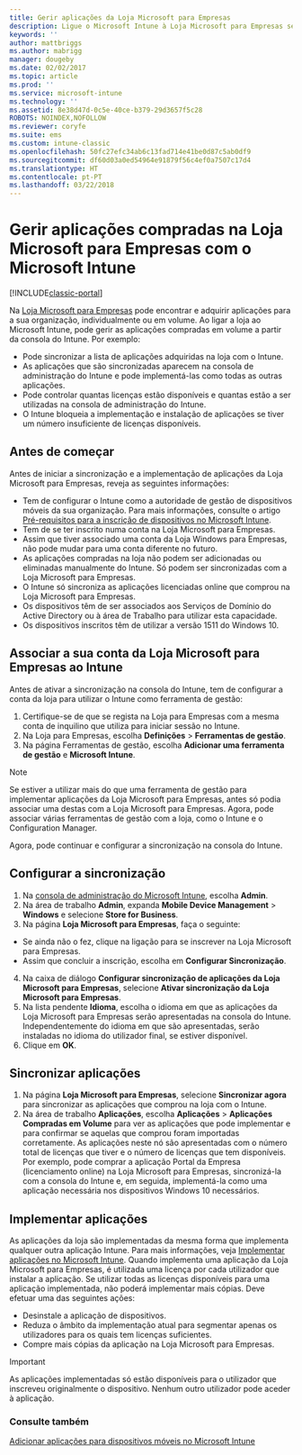 ```yaml
---
title: Gerir aplicações da Loja Microsoft para Empresas
description: Ligue o Microsoft Intune à Loja Microsoft para Empresas se quiser gerir e implementar aplicações compradas em volume a partir da consola do Intune
keywords: ''
author: mattbriggs
ms.author: mabrigg
manager: dougeby
ms.date: 02/02/2017
ms.topic: article
ms.prod: ''
ms.service: microsoft-intune
ms.technology: ''
ms.assetid: 8e38d47d-0c5e-40ce-b379-29d3657f5c28
ROBOTS: NOINDEX,NOFOLLOW
ms.reviewer: coryfe
ms.suite: ems
ms.custom: intune-classic
ms.openlocfilehash: 50fc27efc34ab6c13fad714e41be0d87c5ab0df9
ms.sourcegitcommit: df60d03a0ed54964e91879f56c4ef0a7507c17d4
ms.translationtype: HT
ms.contentlocale: pt-PT
ms.lasthandoff: 03/22/2018
---
```

# <a name="manage-apps-you-purchased-from-the-microsoft-store-for-business-with-microsoft-intune"></a>Gerir aplicações compradas na Loja Microsoft para Empresas com o Microsoft Intune

[!INCLUDE[classic-portal](../includes/classic-portal.md)]

Na [Loja Microsoft para Empresas](https://www.microsoft.com/business-store) pode encontrar e adquirir aplicações para a sua organização, individualmente ou em volume. Ao ligar a loja ao Microsoft Intune, pode gerir as aplicações compradas em volume a partir da consola do Intune. Por exemplo:
* Pode sincronizar a lista de aplicações adquiridas na loja com o Intune.
* As aplicações que são sincronizadas aparecem na consola de administração do Intune e pode implementá-las como todas as outras aplicações.
* Pode controlar quantas licenças estão disponíveis e quantas estão a ser utilizadas na consola de administração do Intune.
* O Intune bloqueia a implementação e instalação de aplicações se tiver um número insuficiente de licenças disponíveis.

## <a name="before-you-start"></a>Antes de começar
Antes de iniciar a sincronização e a implementação de aplicações da Loja Microsoft para Empresas, reveja as seguintes informações:
* Tem de configurar o Intune como a autoridade de gestão de dispositivos móveis da sua organização. Para mais informações, consulte o artigo [Pré-requisitos para a inscrição de dispositivos no Microsoft Intune](prerequisites-for-enrollment.md).
* Tem de se ter inscrito numa conta na Loja Microsoft para Empresas.
* Assim que tiver associado uma conta da Loja Windows para Empresas, não pode mudar para uma conta diferente no futuro.
* As aplicações compradas na loja não podem ser adicionadas ou eliminadas manualmente do Intune. Só podem ser sincronizadas com a Loja Microsoft para Empresas.
* O Intune só sincroniza as aplicações licenciadas online que comprou na Loja Microsoft para Empresas.
* Os dispositivos têm de ser associados aos Serviços de Domínio do Active Directory ou à área de Trabalho para utilizar esta capacidade.
* Os dispositivos inscritos têm de utilizar a versão 1511 do Windows 10.

## <a name="associate-your-microsoft-store-for-business-account-with-intune"></a>Associar a sua conta da Loja Microsoft para Empresas ao Intune
Antes de ativar a sincronização na consola do Intune, tem de configurar a conta da loja para utilizar o Intune como ferramenta de gestão:
1. Certifique-se de que se regista na Loja para Empresas com a mesma conta de inquilino que utiliza para iniciar sessão no Intune.
2. Na Loja para Empresas, escolha **Definições** > **Ferramentas de gestão**.
3. Na página Ferramentas de gestão, escolha **Adicionar uma ferramenta de gestão** e **Microsoft Intune**.

> [!NOTE]
> Se estiver a utilizar mais do que uma ferramenta de gestão para implementar aplicações da Loja Microsoft para Empresas, antes só podia associar uma destas com a Loja Microsoft para Empresas. Agora, pode associar várias ferramentas de gestão com a loja, como o Intune e o Configuration Manager.

Agora, pode continuar e configurar a sincronização na consola do Intune.

## <a name="configure-synchronization"></a>Configurar a sincronização

1. Na [consola de administração do Microsoft Intune](https://manage.microsoft.com), escolha **Admin**.
2. Na área de trabalho **Admin**, expanda **Mobile Device Management** > **Windows** e selecione **Store for Business**.
3. Na página **Loja Microsoft para Empresas**, faça o seguinte:
 * Se ainda não o fez, clique na ligação para se inscrever na Loja Microsoft para Empresas.
 * Assim que concluir a inscrição, escolha em **Configurar Sincronização**.
4. Na caixa de diálogo **Configurar sincronização de aplicações da Loja Microsoft para Empresas**, selecione **Ativar sincronização da Loja Microsoft para Empresas**.
5. Na lista pendente **Idioma**, escolha o idioma em que as aplicações da Loja Microsoft para Empresas serão apresentadas na consola do Intune. Independentemente do idioma em que são apresentadas, serão instaladas no idioma do utilizador final, se estiver disponível.
6. Clique em **OK**.

## <a name="synchronize-apps"></a>Sincronizar aplicações

1. Na página **Loja Microsoft para Empresas**, selecione **Sincronizar agora** para sincronizar as aplicações que comprou na loja com o Intune.
2. Na área de trabalho **Aplicações**, escolha **Aplicações** > **Aplicações Compradas em Volume** para ver as aplicações que pode implementar e para confirmar se aquelas que comprou foram importadas corretamente. As aplicações neste nó são apresentadas com o número total de licenças que tiver e o número de licenças que tem disponíveis.
Por exemplo, pode comprar a aplicação Portal da Empresa (licenciamento online) na Loja Microsoft para Empresas, sincronizá-la com a consola do Intune e, em seguida, implementá-la como uma aplicação necessária nos dispositivos Windows 10 necessários. 


## <a name="deploy-apps"></a>Implementar aplicações

As aplicações da loja são implementadas da mesma forma que implementa qualquer outra aplicação Intune. Para mais informações, veja [Implementar aplicações no Microsoft Intune](deploy-apps-in-microsoft-intune.md).
Quando implementa uma aplicação da Loja Microsoft para Empresas, é utilizada uma licença por cada utilizador que instalar a aplicação. Se utilizar todas as licenças disponíveis para uma aplicação implementada, não poderá implementar mais cópias. Deve efetuar uma das seguintes ações:
* Desinstale a aplicação de dispositivos.
* Reduza o âmbito da implementação atual para segmentar apenas os utilizadores para os quais tem licenças suficientes.
* Compre mais cópias da aplicação na Loja Microsoft para Empresas.

> [!Important]
> As aplicações implementadas só estão disponíveis para o utilizador que inscreveu originalmente o dispositivo. Nenhum outro utilizador pode aceder à aplicação.


### <a name="see-also"></a>Consulte também
[Adicionar aplicações para dispositivos móveis no Microsoft Intune](add-apps-for-mobile-devices-in-microsoft-intune.md)
